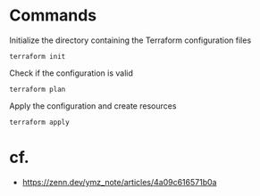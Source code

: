 # Commands

Initialize the directory containing the Terraform configuration files

`terraform init`

Check if the configuration is valid

`terraform plan`

Apply the configuration and create resources

`terraform apply`

# cf.

* https://zenn.dev/ymz_note/articles/4a09c616571b0a